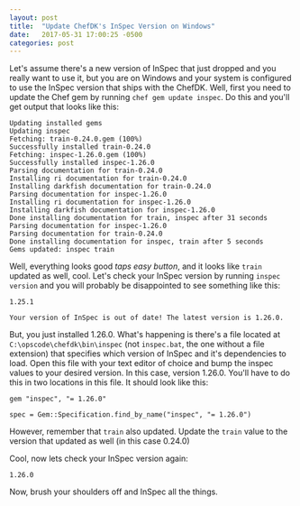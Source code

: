 ```yaml
---
layout: post
title:  "Update ChefDK's InSpec Version on Windows"
date:   2017-05-31 17:00:25 -0500
categories: post
---
```


Let's assume there's a new version of InSpec that just dropped and you really want to use it, but you are on Windows and your system is configured to use the InSpec version that ships with the ChefDK. Well, first you need to update the Chef gem by running `chef gem update inspec`. Do this and you'll get output that looks like this:

```
Updating installed gems
Updating inspec
Fetching: train-0.24.0.gem (100%)
Successfully installed train-0.24.0
Fetching: inspec-1.26.0.gem (100%)
Successfully installed inspec-1.26.0
Parsing documentation for train-0.24.0
Installing ri documentation for train-0.24.0
Installing darkfish documentation for train-0.24.0
Parsing documentation for inspec-1.26.0
Installing ri documentation for inspec-1.26.0
Installing darkfish documentation for inspec-1.26.0
Done installing documentation for train, inspec after 31 seconds
Parsing documentation for inspec-1.26.0
Parsing documentation for train-0.24.0
Done installing documentation for inspec, train after 5 seconds
Gems updated: inspec train
```

Well, everything looks good *taps easy button*, and it looks like `train` updated as well, cool. Let's check your InSpec version by running `inspec version` and you will probably be disappointed to see something like this:

```
1.25.1

Your version of InSpec is out of date! The latest version is 1.26.0.
```

But, you just installed 1.26.0. What's happening is there's a file located at `C:\opscode\chefdk\bin\inspec` (not `inspec.bat`, the one without a file extension) that specifies which version of InSpec and it's dependencies to load. Open this file with your text editor of choice and bump the inspec values to your desired version. In this case, version 1.26.0. You'll have to do this in two locations in this file. It should look like this:

```
gem "inspec", "= 1.26.0"

spec = Gem::Specification.find_by_name("inspec", "= 1.26.0")
```

However, remember that `train` also updated. Update the `train` value to the version that updated as well (in this case 0.24.0)

Cool, now lets check your InSpec version again:

```
1.26.0
```

Now, brush your shoulders off and InSpec all the things.
